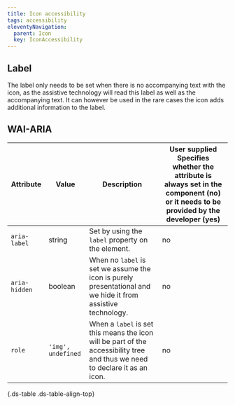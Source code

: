 ```yaml
---
title: Icon accessibility
tags: accessibility
eleventyNavigation:
  parent: Icon
  key: IconAccessibility
---
```


<section>

## Label

The label only needs to be set when there is no accompanying text with the icon, as the assistive technology will read this label as well as the accompanying text. It can however be used in the rare cases the icon adds additional information to the label.
</section>


<section>

## WAI-ARIA

<div class="ds-table-wrapper">

|Attribute|Value|Description|User supplied  <sl-icon name="info" aria-describedby="tooltip1" size="md"></sl-icon><sl-tooltip id="tooltip1">Specifies whether the attribute is always set in the component (no) or it needs to be provided by the developer (yes)</sl-tooltip>|
|-|-|-|-|
|`aria-label`|string|Set by using the `label` property on the element.|no|
|`aria-hidden`|boolean|When no `label` is set we assume the icon is purely presentational and we hide it from assistive technology. |no|
|`role`|`'img', undefined`|When a `label` is set this means the icon will be part of the accessibility tree and thus we need to declare it as an icon. |no|

{.ds-table .ds-table-align-top}

</div>

</section>
